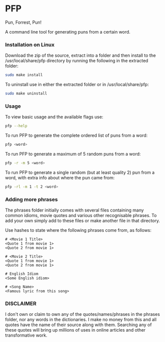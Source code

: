 # PFP
Pun, Forrest, Pun!

A command line tool for generating puns from a certain word.

### Installation on Linux

Download the zip of the source, extract into a folder and then install to the /usr/local/share/pfp directory by running the following in the extracted folder:
```bash
sudo make install
```

To uninstall use in either the extracted folder or in /usr/local/share/pfp:
```bash
sudo make uninstall
```

### Usage

To view basic usage and the available flags use:
```bash
pfp --help
```

To run PFP to generate the complete ordered list of puns from a word:
```bash
pfp <word>
```

To run PFP to generate a maximum of 5 random puns from a word:
```bash
pfp -r -m 5 <word>
```

To run PFP to generate a single random (but at least quality 2) pun from a word, with extra info about where the pun came from:
```bash
pfp -rl -m 1 -t 2 <word>
```

### Adding more phrases

The phrases folder initially comes with several files containing many common idioms, movie quotes and various other recognisable phrases. To add your own simply add to these files or make another file in that directory.

Use hashes to state where the following phrases come from, as follows:

```
# <Movie 1 Title>
<Quote 1 from movie 1>
<Quote 2 from movie 1>

# <Movie 2 Title>
<Quote 1 from movie 1>
<Quote 2 from movie 1>

# English Idiom
<Some English idiom>

# <Song Name>
<Famous lyric from this song>
```

### DISCLAIMER

I don't own or claim to own any of the quotes/names/phrases in the phrases folder, nor any words in the dictionaries. I make no money from this and all quotes have the name of their source along with them. Searching any of these quotes will bring up millions of uses in online articles and other transformative work.
